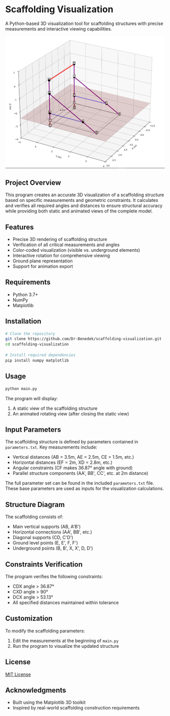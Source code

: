 # Scaffolding Visualization

A Python-based 3D visualization tool for scaffolding structures with precise measurements and interactive viewing capabilities.

![Scaffolding Visualization](https://github.com/Dr-Benedek/scaffolding-visualization/blob/main/image.png)

## Project Overview

This program creates an accurate 3D visualization of a scaffolding structure based on specific measurements and geometric constraints. It calculates and verifies all required angles and distances to ensure structural accuracy while providing both static and animated views of the complete model.

## Features

- Precise 3D rendering of scaffolding structure
- Verification of all critical measurements and angles
- Color-coded visualization (visible vs. underground elements)
- Interactive rotation for comprehensive viewing
- Ground plane representation
- Support for animation export

## Requirements

- Python 3.7+
- NumPy
- Matplotlib

## Installation

```bash
# Clone the repository
git clone https://github.com/Dr-Benedek/scaffolding-visualization.git
cd scaffolding-visualization

# Install required dependencies
pip install numpy matplotlib
```

## Usage

```bash
python main.py
```

The program will display:
1. A static view of the scaffolding structure
2. An animated rotating view (after closing the static view)

## Input Parameters

The scaffolding structure is defined by parameters contained in `parameters.txt`. Key measurements include:

- Vertical distances (AB = 3.5m, AE = 2.5m, CE = 1.5m, etc.)
- Horizontal distances (EF = 2m, XD = 2.8m, etc.)
- Angular constraints (CF makes 36.87° angle with ground)
- Parallel structure components (AA', BB', CC', etc. at 2m distance)

The full parameter set can be found in the included `parameters.txt` file. These base parameters are used as inputs for the visualization calculations.

## Structure Diagram

The scaffolding consists of:
- Main vertical supports (AB, A'B')
- Horizontal connections (AA', BB', etc.)
- Diagonal supports (CD, C'D')
- Ground level points (E, E', F, F')
- Underground points (B, B', X, X', D, D')

## Constraints Verification

The program verifies the following constraints:
- CDX angle > 36.87°
- CXD angle > 90°
- DCX angle > 53.13°
- All specified distances maintained within tolerance

## Customization

To modify the scaffolding parameters:
1. Edit the measurements at the beginning of `main.py`
2. Run the program to visualize the updated structure

## License

[MIT License](LICENSE)

## Acknowledgments

- Built using the Matplotlib 3D toolkit
- Inspired by real-world scaffolding construction requirements
